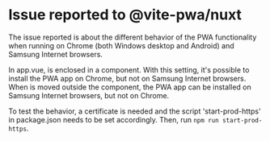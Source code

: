 # Issue reported to @vite-pwa/nuxt

The issue reported is about the different behavior of the PWA functionality when running on Chrome (both Windows desktop and Android) and Samsung Internet browsers.

In app.vue, <NuxtPwaManifest /> is enclosed in a <ClientOnly> component. With this setting, it's possible to install the PWA app on Chrome, but not on Samsung Internet browsers.
When <NuxtPwaManifest /> is moved outside the <ClientOnly> component, the PWA app can be installed on Samsung Internet browsers, but not on Chrome.

To test the behavior, a certificate is needed and the script 'start-prod-https' in package.json needs to be set accordingly.
Then, run `npm run start-prod-https`.